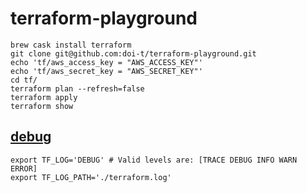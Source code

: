# terraform-playground

```shell
brew cask install terraform
git clone git@github.com:doi-t/terraform-playground.git
echo 'tf/aws_access_key = "AWS_ACCESS_KEY"'
echo 'tf/aws_secret_key = "AWS_SECRET_KEY"'
cd tf/
terraform plan --refresh=false
terraform apply
terraform show
```

## [debug](https://www.terraform.io/docs/internals/debugging.html)

```shell
export TF_LOG='DEBUG' # Valid levels are: [TRACE DEBUG INFO WARN ERROR]
export TF_LOG_PATH='./terraform.log'
```
